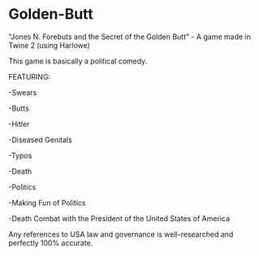 # Golden-Butt
"Jones N. Forebuts and the Secret of the Golden Butt" - A game made in Twine 2 (using Harlowe)

This game is basically a political comedy.


FEATURING:

-Swears

-Butts

-Hitler

-Diseased Genitals

-Typos

-Death

-Politics

-Making Fun of Politics

-Death Combat with the President of the United States of America


Any references to USA law and governance is well-researched and perfectly 100% accurate.
